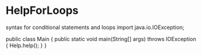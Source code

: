 # HelpForLoops
syntax for conditional statements and loops
import java.io.IOException;

public class Main {
    public static void main(String[] args) throws IOException {
        Help.help();
    }
}
